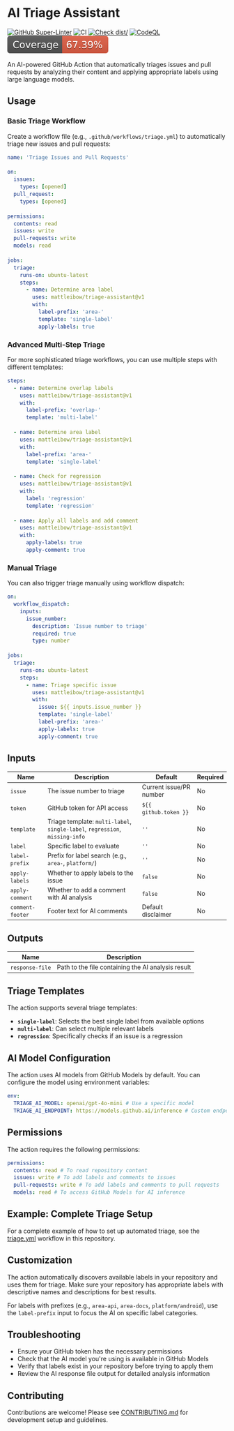 # AI Triage Assistant

[![GitHub Super-Linter](https://github.com/mattleibow/triage-assistant/actions/workflows/linter.yml/badge.svg)](https://github.com/super-linter/super-linter)
![CI](https://github.com/mattleibow/triage-assistant/actions/workflows/ci.yml/badge.svg)
[![Check dist/](https://github.com/mattleibow/triage-assistant/actions/workflows/check-dist.yml/badge.svg)](https://github.com/mattleibow/triage-assistant/actions/workflows/check-dist.yml)
[![CodeQL](https://github.com/mattleibow/triage-assistant/actions/workflows/codeql-analysis.yml/badge.svg)](https://github.com/mattleibow/triage-assistant/actions/workflows/codeql-analysis.yml)
[![Coverage](./badges/coverage.svg)](./badges/coverage.svg)

An AI-powered GitHub Action that automatically triages issues and pull requests by analyzing their content and applying
appropriate labels using large language models.

## Usage

### Basic Triage Workflow

Create a workflow file (e.g., `.github/workflows/triage.yml`) to automatically triage new issues and pull requests:

```yaml
name: 'Triage Issues and Pull Requests'

on:
  issues:
    types: [opened]
  pull_request:
    types: [opened]

permissions:
  contents: read
  issues: write
  pull-requests: write
  models: read

jobs:
  triage:
    runs-on: ubuntu-latest
    steps:
      - name: Determine area label
        uses: mattleibow/triage-assistant@v1
        with:
          label-prefix: 'area-'
          template: 'single-label'
          apply-labels: true
```

### Advanced Multi-Step Triage

For more sophisticated triage workflows, you can use multiple steps with different templates:

```yaml
steps:
  - name: Determine overlap labels
    uses: mattleibow/triage-assistant@v1
    with:
      label-prefix: 'overlap-'
      template: 'multi-label'

  - name: Determine area label
    uses: mattleibow/triage-assistant@v1
    with:
      label-prefix: 'area-'
      template: 'single-label'

  - name: Check for regression
    uses: mattleibow/triage-assistant@v1
    with:
      label: 'regression'
      template: 'regression'

  - name: Apply all labels and add comment
    uses: mattleibow/triage-assistant@v1
    with:
      apply-labels: true
      apply-comment: true
```

### Manual Triage

You can also trigger triage manually using workflow dispatch:

```yaml
on:
  workflow_dispatch:
    inputs:
      issue_number:
        description: 'Issue number to triage'
        required: true
        type: number

jobs:
  triage:
    runs-on: ubuntu-latest
    steps:
      - name: Triage specific issue
        uses: mattleibow/triage-assistant@v1
        with:
          issue: ${{ inputs.issue_number }}
          template: 'single-label'
          label-prefix: 'area-'
          apply-labels: true
          apply-comment: true
```

## Inputs

| Name             | Description                                                                  | Default                 | Required |
| ---------------- | ---------------------------------------------------------------------------- | ----------------------- | -------- |
| `issue`          | The issue number to triage                                                   | Current issue/PR number | No       |
| `token`          | GitHub token for API access                                                  | `${{ github.token }}`   | No       |
| `template`       | Triage template: `multi-label`, `single-label`, `regression`, `missing-info` | `''`                    | No       |
| `label`          | Specific label to evaluate                                                   | `''`                    | No       |
| `label-prefix`   | Prefix for label search (e.g., `area-`, `platform/`)                         | `''`                    | No       |
| `apply-labels`   | Whether to apply labels to the issue                                         | `false`                 | No       |
| `apply-comment`  | Whether to add a comment with AI analysis                                    | `false`                 | No       |
| `comment-footer` | Footer text for AI comments                                                  | Default disclaimer      | No       |

## Outputs

| Name            | Description                                        |
| --------------- | -------------------------------------------------- |
| `response-file` | Path to the file containing the AI analysis result |

## Triage Templates

The action supports several triage templates:

- **`single-label`**: Selects the best single label from available options
- **`multi-label`**: Can select multiple relevant labels
- **`regression`**: Specifically checks if an issue is a regression

## AI Model Configuration

The action uses AI models from GitHub Models by default. You can configure the model using environment variables:

```yaml
env:
  TRIAGE_AI_MODEL: openai/gpt-4o-mini # Use a specific model
  TRIAGE_AI_ENDPOINT: https://models.github.ai/inference # Custom endpoint
```

## Permissions

The action requires the following permissions:

```yaml
permissions:
  contents: read # To read repository content
  issues: write # To add labels and comments to issues
  pull-requests: write # To add labels and comments to pull requests
  models: read # To access GitHub Models for AI inference
```

## Example: Complete Triage Setup

For a complete example of how to set up automated triage, see the [triage.yml](./.github/workflows/triage.yml) workflow
in this repository.

## Customization

The action automatically discovers available labels in your repository and uses them for triage. Make sure your
repository has appropriate labels with descriptive names and descriptions for best results.

For labels with prefixes (e.g., `area-api`, `area-docs`, `platform/android`), use the `label-prefix` input to focus the
AI on specific label categories.

## Troubleshooting

- Ensure your GitHub token has the necessary permissions
- Check that the AI model you're using is available in GitHub Models
- Verify that labels exist in your repository before trying to apply them
- Review the AI response file output for detailed analysis information

## Contributing

Contributions are welcome! Please see [CONTRIBUTING.md](CONTRIBUTING.md) for development setup and guidelines.

